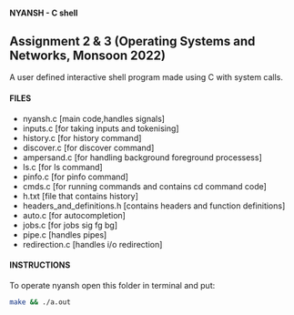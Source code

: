 
#### NYANSH - C shell 
## Assignment 2 & 3 (Operating Systems and Networks, Monsoon 2022)

A user defined interactive shell program made using C with system calls.

#### FILES
- nyansh.c [main code,handles signals]
- inputs.c [for taking inputs and tokenising]
- history.c [for history command]
- discover.c [for discover command]
- ampersand.c [for handling background foreground processess]
- ls.c [for ls command]
- pinfo.c [for pinfo command]
- cmds.c [for running commands and contains cd command code]
- h.txt [file that contains history]
- headers_and_definitions.h [contains headers and function definitions]
- auto.c [for autocompletion]
- jobs.c [for jobs sig fg bg]
- pipe.c [handles pipes]
- redirection.c [handles i/o redirection]

#### INSTRUCTIONS
To operate nyansh open this folder in terminal and put:
```bash 
make && ./a.out
```





